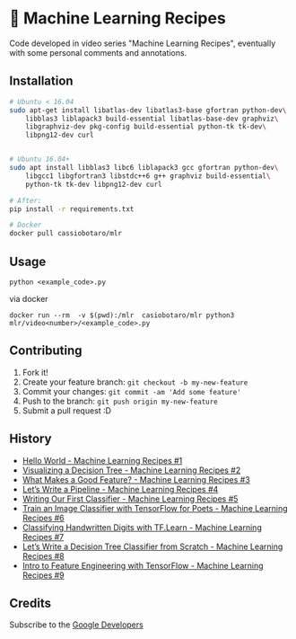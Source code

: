 # :space_invader: Machine Learning Recipes

Code developed in video series "Machine Learning Recipes", eventually with some personal comments and annotations.

## Installation

```bash
# Ubuntu < 16.04
sudo apt-get install libatlas-dev libatlas3-base gfortran python-dev\
    libblas3 liblapack3 build-essential libatlas-base-dev graphviz\
    libgraphviz-dev pkg-config build-essential python-tk tk-dev\
    libpng12-dev curl


# Ubuntu 16.04+
sudo apt install libblas3 libc6 liblapack3 gcc gfortran python-dev\
    libgcc1 libgfortran3 libstdc++6 g++ graphviz build-essential\
    python-tk tk-dev libpng12-dev curl

# After:
pip install -r requirements.txt

# Docker
docker pull cassiobotaro/mlr
```
## Usage

`python <example_code>.py`

via docker

`docker run --rm  -v $(pwd):/mlr  casiobotaro/mlr python3 mlr/video<number>/<example_code>.py `

## Contributing

1. Fork it!
2. Create your feature branch: `git checkout -b my-new-feature`
3. Commit your changes: `git commit -am 'Add some feature'`
4. Push to the branch: `git push origin my-new-feature`
5. Submit a pull request :D

## History

- [Hello World - Machine Learning Recipes #1](https://youtu.be/cKxRvEZd3Mw)
- [Visualizing a Decision Tree - Machine Learning Recipes #2](https://www.youtube.com/watch?v=tNa99PG8hR8)
- [What Makes a Good Feature? - Machine Learning Recipes #3](https://youtu.be/N9fDIAflCMY)
- [Let’s Write a Pipeline - Machine Learning Recipes #4](https://youtu.be/84gqSbLcBFE)
- [Writing Our First Classifier - Machine Learning Recipes #5](https://youtu.be/AoeEHqVSNOw)
- [Train an Image Classifier with TensorFlow for Poets - Machine Learning Recipes #6](https://youtu.be/cSKfRcEDGUs)
- [Classifying Handwritten Digits with TF.Learn - Machine Learning Recipes #7](https://youtu.be/Gj0iyo265bc)
- [Let’s Write a Decision Tree Classifier from Scratch - Machine Learning Recipes #8](https://youtu.be/LDRbO9a6XPU)
- [Intro to Feature Engineering with TensorFlow - Machine Learning Recipes #9](https://youtu.be/d12ra3b_M-0)

## Credits

Subscribe to the [Google Developers](http://goo.gl/mQyv5L)
